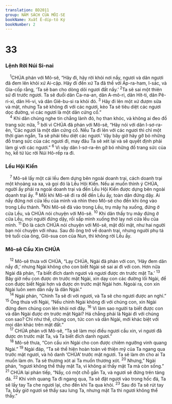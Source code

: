 ```yaml
---
translation: BD2011
group: NĂM SÁCH CỦA MÔI-SE
bookName: Xuất Ê-díp-tô Ký 
bookNumber: 2
---
```


<div class="title"><h1>33</h1><h3>Lệnh Rời Núi Si-nai</h3></div>
<span class="verse xu_33_1"> <sup>1</sup>CHÚA phán với Mô-sê, “Hãy đi, hãy rời khỏi nơi nầy, ngươi và dân ngươi đã đem lên khỏi xứ Ai-cập. Hãy đi đến xứ Ta đã thề với Áp-ra-ham, I-sác, và Gia-cốp rằng, ‘Ta sẽ ban cho dòng dõi ngươi đất nầy.’ </span>
<span class="verse xu_33_2"><sup>2</sup>Ta sẽ sai một thiên sứ đi trước ngươi. Ta sẽ đuổi dân Ca-na-an, dân A-mô-ri, dân Hít-ti, dân Pê-ri-xi, dân Hi-vi, và dân Giê-bu-si ra khỏi đó. </span>
<span class="verse xu_33_3"><sup>3</sup> Hãy đi lên một xứ đượm sữa và mật, nhưng Ta sẽ không đi với các ngươi, kẻo Ta sẽ tiêu diệt các ngươi dọc đường, vì các ngươi là một dân cứng cổ.”<br/></span>
<span class="verse xu_33_4"> <sup>4</sup> Khi dân chúng nghe tin chẳng lành đó, họ than khóc, và không ai đeo đồ trang sức nữa, </span>
<span class="verse xu_33_5"><sup>5</sup> bởi vì CHÚA đã phán với Mô-sê, “Hãy nói với dân I-sơ-ra-ên, ‘Các ngươi là một dân cứng cổ. Nếu Ta đi lên với các ngươi thì chỉ một thời gian ngắn, Ta sẽ phải tiêu diệt các ngươi.’ Vậy bây giờ hãy gỡ bỏ những đồ trang sức của các ngươi đi, may đâu Ta sẽ xét lại và sẽ quyết định phải làm gì với các ngươi.” </span>
<span class="verse xu_33_6"><sup>6</sup> Vì vậy dân I-sơ-ra-ên gỡ bỏ những đồ trang sức của họ, kể từ lúc rời Núi Hô-rếp ra đi.<br/></span>
<div class="title"><h3>Lều Hội Kiến</h3></div>
<span class="verse xu_33_7"> <sup>7</sup> Mô-sê lấy một cái lều đem dựng bên ngoài doanh trại, cách doanh trại một khoảng xa xa, và gọi đó là Lều Hội Kiến. Nếu ai muốn thỉnh ý CHÚA, người ấy phải ra ngoài doanh trại và đến Lều Hội Kiến được dựng bên ngoài doanh trại ấy. </span>
<span class="verse xu_33_8"><sup>8</sup> Mỗi khi Mô-sê đi ra để đến Lều ấy, toàn dân đứng dậy. Ai nấy đứng nơi cửa lều của mình và nhìn theo Mô-sê cho đến khi ông vào trong Lều thánh. </span>
<span class="verse xu_33_9"><sup>9</sup>Khi Mô-sê đã vào trong Lều, trụ mây hạ xuống, đứng ở cửa Lều, và CHÚA nói chuyện với Mô-sê. </span>
<span class="verse xu_33_10"><sup>10</sup> Khi dân thấy trụ mây đứng ở cửa Lều, mọi người đứng dậy, rồi sấp mình xuống thờ lạy nơi cửa lều của mình. </span>
<span class="verse xu_33_11"><sup>11</sup> Ðó là cách CHÚA nói chuyện với Mô-sê, mặt đối mặt, như hai người bạn nói chuyện với nhau. Sau đó ông trở về doanh trại, nhưng người phụ tá trẻ tuổi của ông, Giô-sua con của Nun, thì không rời Lều ấy.<br/></span>
<div class="title"><h3>Mô-sê Cầu Xin CHÚA</h3></div>
<span class="verse xu_33_12"> <sup>12</sup> Mô-sê thưa với CHÚA, “Lạy CHÚA, Ngài đã phán với con, ‘Hãy đem dân nầy đi,’ nhưng Ngài không cho con biết Ngài sẽ sai ai đi với con. Hơn nữa Ngài đã phán, ‘Ta biết đích danh ngươi và ngươi được ơn trước mặt Ta.’ </span>
<span class="verse xu_33_13"><sup>13</sup> Bây giờ nếu con được ơn trước mặt Ngài, xin dạy con các đường lối Ngài, để con được biết Ngài hơn và được ơn trước mặt Ngài hơn. Ngoài ra, con xin Ngài luôn xem dân nầy là dân Ngài.”<br/></span>
<span class="verse xu_33_14"> <sup>14</sup> Ngài phán, “Chính Ta sẽ đi với ngươi, và Ta sẽ cho ngươi được an nghỉ.” </span>
<span class="verse xu_33_15"><sup>15</sup> Ông thưa với Ngài, “Nếu chính Ngài không đi với chúng con, xin Ngài đừng đem chúng con lên khỏi nơi đây. </span>
<span class="verse xu_33_16"><sup>16</sup> Vì làm sao người ta biết được con và dân Ngài được ơn trước mặt Ngài? Há chẳng phải là Ngài đi với chúng con sao? Chỉ như thế, chúng con, tức con và dân Ngài, mới khác biệt với mọi dân khác trên mặt đất.”<br/></span>
<span class="verse xu_33_17"> <sup>17</sup> CHÚA phán với Mô-sê, “Ta sẽ làm mọi điều ngươi cầu xin, vì ngươi đã được ơn trước mặt Ta, và Ta biết đích danh ngươi.”<br/></span>
<span class="verse xu_33_18"> <sup>18</sup> Mô-sê thưa, “Con cầu xin Ngài cho con được chiêm ngưỡng vinh quang Ngài.” </span>
<span class="verse xu_33_19"><sup>19</sup> Ngài đáp, “Ta sẽ thể hiện hoàn toàn vẻ thiện mỹ của Ta ngang qua trước mặt ngươi, và hô danh ‘CHÚA’ trước mặt ngươi. Ta sẽ làm ơn cho ai Ta muốn làm ơn. Ta sẽ thương xót ai Ta muốn thương xót. </span>
<span class="verse xu_33_20"><sup>20</sup> Nhưng,” Ngài phán, “ngươi không thể thấy mặt Ta, vì không ai thấy mặt Ta mà còn sống.” </span>
<span class="verse xu_33_21"><sup>21</sup> CHÚA lại phán tiếp, “Nầy, có một chỗ gần Ta, và ngươi sẽ đứng trên tảng đá. </span>
<span class="verse xu_33_22"><sup>22</sup> Khi vinh quang Ta đi ngang qua, Ta sẽ đặt ngươi vào trong hốc đá, Ta sẽ lấy tay Ta che ngươi lại, cho đến khi Ta qua khỏi. </span>
<span class="verse xu_33_23"><sup>23</sup> Sau đó Ta sẽ rút tay Ta, bấy giờ ngươi sẽ thấy sau lưng Ta, nhưng mặt Ta thì ngươi không thể thấy.”<br/></span>
